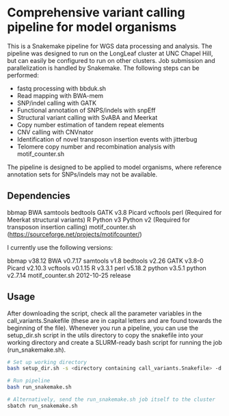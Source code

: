 # Comprehensive variant calling pipeline for model organisms

This is a Snakemake pipeline for WGS data processing and analysis. The pipeline was designed to run on the LongLeaf cluster at UNC Chapel Hill, but can easily be configured to run on other clusters. Job submission and parallelization is handled by Snakemake. The following steps can be performed:

* fastq processing with bbduk.sh
* Read mapping with BWA-mem
* SNP/indel calling with GATK
* Functional annotation of SNPS/indels with snpEff
* Structural variant calling with SvABA and Meerkat
* Copy number estimation of tandem repeat elements
* CNV calling with CNVnator
* Identification of novel transposon insertion events with jitterbug
* Telomere copy number and recombination analysis with motif_counter.sh

The pipeline is designed to be applied to model organisms, where reference annotation sets for SNPs/indels may not be available.

## Dependencies

bbmap
BWA
samtools
bedtools
GATK v3.8
Picard
vcftools
perl (Required for Meerkat structural variants)
R
Python v3
Python v2 (Required for transposon insertion calling)
motif_counter.sh (https://sourceforge.net/projects/motifcounter/)

I currently use the following versions:

bbmap v38.12
BWA v0.7.17
samtools v1.8
bedtools v2.26
GATK v3.8-0
Picard v2.10.3
vcftools v0.1.15
R v3.3.1
perl v5.18.2
python v3.5.1
python v2.7.14
motif_counter.sh 2012-10-25 release

## Usage

After downloading the script, check all the parameter variables in the call_variants.Snakefile (these are in capital letters and are found towards the beginning of the file). Whenever you run a pipeline, you can use the setup_dir.sh script in the utils directory to copy the snakefile into your working directory and create a SLURM-ready bash script for running the job (run_snakemake.sh).

```bash
# Set up working directory
bash setup_dir.sh -s <directory containing call_variants.Snakefile> -d <working directory (default: current directory)>

# Run pipeline
bash run_snakemake.sh

# Alternatively, send the run_snakemake.sh job itself to the cluster
sbatch run_snakemake.sh
```